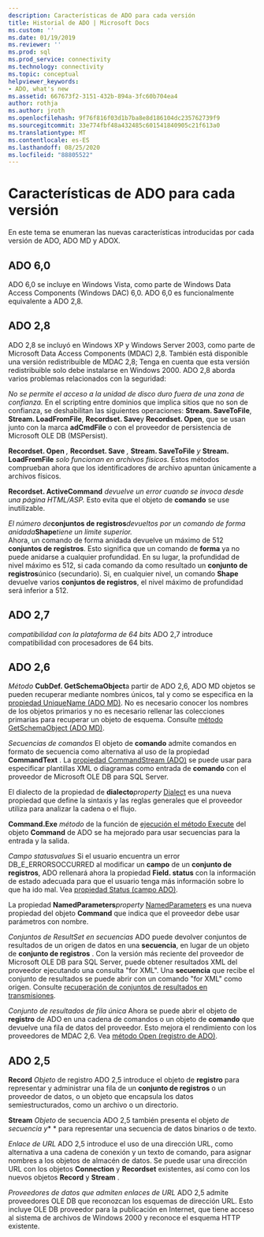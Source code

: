 ```yaml
---
description: Características de ADO para cada versión
title: Historial de ADO | Microsoft Docs
ms.custom: ''
ms.date: 01/19/2019
ms.reviewer: ''
ms.prod: sql
ms.prod_service: connectivity
ms.technology: connectivity
ms.topic: conceptual
helpviewer_keywords:
- ADO, what's new
ms.assetid: 667673f2-3151-432b-894a-3fc60b704ea4
author: rothja
ms.author: jroth
ms.openlocfilehash: 9f76f816f03d1b7ba8e8d186104dc235762739f9
ms.sourcegitcommit: 33e774fbf48a432485c601541840905c21f613a0
ms.translationtype: MT
ms.contentlocale: es-ES
ms.lasthandoff: 08/25/2020
ms.locfileid: "88805522"
---
```

# <a name="ado-features-for-each-release"></a>Características de ADO para cada versión

En este tema se enumeran las nuevas características introducidas por cada versión de ADO, ADO MD y ADOX.

## <a name="ado-60"></a>ADO 6,0

ADO 6,0 se incluye en Windows Vista, como parte de Windows Data Access Components (Windows DAC) 6,0. ADO 6,0 es funcionalmente equivalente a ADO 2,8.

## <a name="ado-28"></a>ADO 2,8

ADO 2,8 se incluyó en Windows XP y Windows Server 2003, como parte de Microsoft Data Access Components (MDAC) 2,8. También está disponible una versión redistribuible de MDAC 2,8; Tenga en cuenta que esta versión redistribuible solo debe instalarse en Windows 2000. ADO 2,8 aborda varios problemas relacionados con la seguridad:

*No se permite el acceso a la unidad de disco duro fuera de una zona de confianza.*
En el scripting entre dominios que implica sitios que no son de confianza, se deshabilitan las siguientes operaciones: **Stream. SaveToFile**, **Stream. LoadFromFile**, **Recordset. Save**y **Recordset. Open**, que se usan junto con la marca **adCmdFile** o con el proveedor de persistencia de Microsoft OLE DB (MSPersist).

**Recordset. Open** _,_  **Recordset. Save** _,_  **Stream. SaveToFile** _y_  **Stream. LoadFromFile**  _solo funcionan en archivos físicos._
Estos métodos comprueban ahora que los identificadores de archivo apuntan únicamente a archivos físicos.

**Recordset. ActiveCommand**  _devuelve un error cuando se invoca desde una página HTML/ASP._
Esto evita que el objeto de **comando** se use inutilizable.

_El número de_**conjuntos de registros**_devueltos por un comando de forma anidada_**Shape**_tiene un límite superior._        
Ahora, un comando de forma anidada devuelve un máximo de 512 **conjuntos de registros**. Esto significa que un comando de **forma** ya no puede anidarse a cualquier profundidad. En su lugar, la profundidad de nivel máximo es 512, si cada comando da como resultado un **conjunto de registros**único (secundario). Si, en cualquier nivel, un comando **Shape** devuelve varios **conjuntos de registros**, el nivel máximo de profundidad será inferior a 512.

## <a name="ado-27"></a>ADO 2,7

*compatibilidad con la plataforma de 64 bits* ADO 2,7 introduce compatibilidad con procesadores de 64 bits.

## <a name="ado-26"></a>ADO 2,6

_Método_ **CubDef. GetSchemaObject**a partir de ADO 2,6, ADO MD objetos se pueden recuperar mediante nombres únicos, tal y como se especifica en la [propiedad UniqueName (ADO MD)](../reference/ado-md-api/uniquename-property-ado-md.md).   No es necesario conocer los nombres de los objetos primarios y no es necesario rellenar las colecciones primarias para recuperar un objeto de esquema. Consulte [método GetSchemaObject (ADO MD)](../reference/ado-md-api/getschemaobject-method-ado-md.md).

*Secuencias de comandos* El objeto de **comando** admite comandos en formato de secuencia como alternativa al uso de la propiedad **CommandText** . La [propiedad CommandStream (ADO)](../reference/ado-api/commandstream-property-ado.md) se puede usar para especificar plantillas XML o diagramas como entrada de **comando** con el proveedor de Microsoft OLE DB para SQL Server.

El dialecto de la propiedad de **dialecto**_property_ 
 [Dialect](../reference/ado-api/dialect-property.md) es una nueva propiedad que define la sintaxis y las reglas generales que el proveedor utiliza para analizar la cadena o el flujo.  

**Command.Exe**  _método_ de la función de [ejecución el método Execute](../reference/ado-api/execute-method-ado-command.md) del objeto **Command** de ADO se ha mejorado para usar secuencias para la entrada y la salida.

*Campo statusvalues* Si el usuario encuentra un error DB_E_ERRORSOCCURRED al modificar un **campo** de un **conjunto de registros**, ADO rellenará ahora la propiedad **Field. status** con la información de estado adecuada para que el usuario tenga más información sobre lo que ha ido mal. Vea [propiedad Status (campo ADO)](../reference/ado-api/status-property-ado-field.md).

La propiedad **NamedParameters**_property_ 
 [NamedParameters](../reference/ado-api/namedparameters-property-ado.md) es una nueva propiedad del objeto **Command** que indica que el proveedor debe usar parámetros con nombre.  

*Conjuntos de ResultSet en secuencias* ADO puede devolver conjuntos de resultados de un origen de datos en una **secuencia**, en lugar de un objeto de **conjunto de registros** . Con la versión más reciente del proveedor de Microsoft OLE DB para SQL Server, puede obtener resultados XML del proveedor ejecutando una consulta "for XML". Una **secuencia** que recibe el conjunto de resultados se puede abrir con un comando "for XML" como origen. Consulte [recuperación de conjuntos de resultados en transmisiones](./data/retrieving-resultsets-into-streams.md).

*Conjunto de resultados de fila única* Ahora se puede abrir el objeto de **registro** de ADO en una cadena de comandos o un objeto de **comando** que devuelve una fila de datos del proveedor. Esto mejora el rendimiento con los proveedores de MDAC 2,6. Vea [método Open (registro de ADO)](../reference/ado-api/open-method-ado-record.md).

## <a name="ado-25"></a>ADO 2,5

**Record** _Objeto_ de registro ADO 2,5 introduce el objeto de **registro** para representar y administrar una fila de un **conjunto de registros** o un proveedor de datos, o un objeto que encapsula los datos semiestructurados, como un archivo o un directorio.

**Stream** _Objeto_ de secuencia ADO 2,5 también presenta el objeto *de secuencia y** * para representar una secuencia de datos binarios o de texto.

*Enlace de URL* ADO 2,5 introduce el uso de una dirección URL, como alternativa a una cadena de conexión y un texto de comando, para asignar nombres a los objetos de almacén de datos. Se puede usar una dirección URL con los objetos **Connection** y **Recordset** existentes, así como con los nuevos objetos **Record** y **Stream** .

*Proveedores de datos que admiten enlaces de URL* ADO 2,5 admite proveedores OLE DB que reconozcan los esquemas de dirección URL. Esto incluye OLE DB proveedor para la publicación en Internet, que tiene acceso al sistema de archivos de Windows 2000 y reconoce el esquema HTTP existente.
